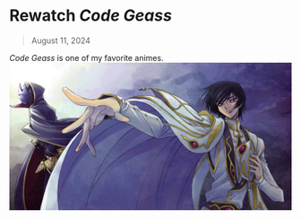 # Rewatch *Code Geass*
> August 11, 2024  

*Code Geass* is one of my favorite animes.
![emperor-lelouch](../assets/code-geass-emperor-lelouch-vi-britannia.jpg)